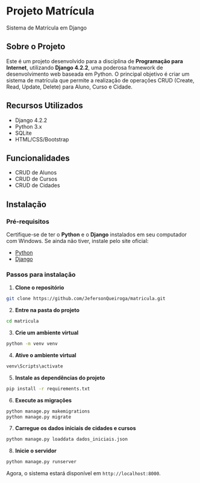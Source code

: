# Projeto Matrícula

Sistema de Matrícula em Django

## Sobre o Projeto

Este é um projeto desenvolvido para a disciplina de **Programação para Internet**, utilizando **Django 4.2.2**, uma poderosa framework de desenvolvimento web baseada em Python. O principal objetivo é criar um sistema de matrícula que permite a realização de operações CRUD (Create, Read, Update, Delete) para Aluno, Curso e Cidade.

## Recursos Utilizados

* Django 4.2.2
* Python 3.x
* SQLite
* HTML/CSS/Bootstrap

## Funcionalidades

* CRUD de Alunos
* CRUD de Cursos
* CRUD de Cidades

## Instalação

### Pré-requisitos

Certifique-se de ter o **Python** e o **Django** instalados em seu computador com Windows.
Se ainda não tiver, instale pelo site oficial:

* [Python](https://www.python.org/downloads/)
* [Django](https://docs.djangoproject.com/en/4.2/topics/install/)

### Passos para instalação

1. **Clone o repositório**

```bash
git clone https://github.com/JefersonQueiroga/matricula.git
```

2. **Entre na pasta do projeto**

```bash
cd matricula
```

3. **Crie um ambiente virtual**

```bash
python -m venv venv
```

4. **Ative o ambiente virtual**

```bash
venv\Scripts\activate
```

5. **Instale as dependências do projeto**

```bash
pip install -r requirements.txt
```

6. **Execute as migrações**

```bash
python manage.py makemigrations
python manage.py migrate
```

7. **Carregue os dados iniciais de cidades e cursos**

```bash
python manage.py loaddata dados_iniciais.json
```

8. **Inicie o servidor**

```bash
python manage.py runserver
```

Agora, o sistema estará disponível em `http://localhost:8000`.
